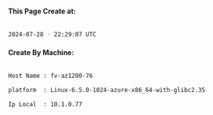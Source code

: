 
   
#### This Page Create at:

```bash

2024-07-28 - 22:29:07 UTC

```

#### Create By Machine:

```bash

Host Name : fv-az1200-76

platform  : Linux-6.5.0-1024-azure-x86_64-with-glibc2.35

Ip Local  : 10.1.0.77

```

